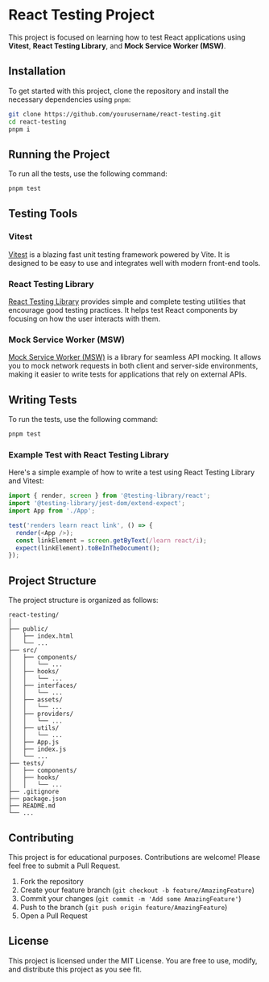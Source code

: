 # React Testing Project

This project is focused on learning how to test React applications using **Vitest**, **React Testing Library**, and **Mock Service Worker (MSW)**.

## Installation

To get started with this project, clone the repository and install the necessary dependencies using `pnpm`:

```bash
git clone https://github.com/yourusername/react-testing.git
cd react-testing
pnpm i
```

## Running the Project

To run all the tests, use the following command:

```bash
pnpm test
```

## Testing Tools

### Vitest

[Vitest](https://vitest.dev/) is a blazing fast unit testing framework powered by Vite. It is designed to be easy to use and integrates well with modern front-end tools.

### React Testing Library

[React Testing Library](https://testing-library.com/docs/react-testing-library/intro) provides simple and complete testing utilities that encourage good testing practices. It helps test React components by focusing on how the user interacts with them.

### Mock Service Worker (MSW)

[Mock Service Worker (MSW)](https://mswjs.io/) is a library for seamless API mocking. It allows you to mock network requests in both client and server-side environments, making it easier to write tests for applications that rely on external APIs.

## Writing Tests

To run the tests, use the following command:

```bash
pnpm test
```

### Example Test with React Testing Library

Here's a simple example of how to write a test using React Testing Library and Vitest:

```javascript
import { render, screen } from '@testing-library/react';
import '@testing-library/jest-dom/extend-expect';
import App from './App';

test('renders learn react link', () => {
  render(<App />);
  const linkElement = screen.getByText(/learn react/i);
  expect(linkElement).toBeInTheDocument();
});
```

## Project Structure

The project structure is organized as follows:

```
react-testing/
│
├── public/
│   ├── index.html
│   └── ...
├── src/
│   ├── components/
│   │   └── ...
│   ├── hooks/
│   │   └── ...
│   ├── interfaces/
│   │   └── ...
│   ├── assets/
│   │   └── ...
│   ├── providers/
│   │   └── ...
│   ├── utils/
│   │   └── ...
│   ├── App.js
│   ├── index.js
│   └── ...
├── tests/
│   ├── components/
│   ├── hooks/
│   │   └── ...
├── .gitignore
├── package.json
├── README.md
└── ...
```

## Contributing

This project is for educational purposes. Contributions are welcome! Please feel free to submit a Pull Request.

1. Fork the repository
2. Create your feature branch (`git checkout -b feature/AmazingFeature`)
3. Commit your changes (`git commit -m 'Add some AmazingFeature'`)
4. Push to the branch (`git push origin feature/AmazingFeature`)
5. Open a Pull Request

## License

This project is licensed under the MIT License. You are free to use, modify, and distribute this project as you see fit.
